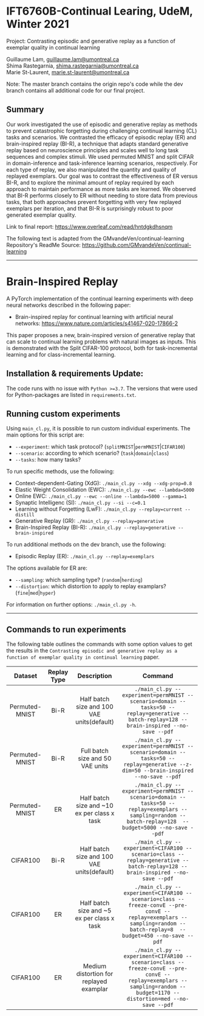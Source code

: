 # IFT6760B-Continual Learing, UdeM, Winter 2021

Project: Contrasting episodic and generative replay as a function of exemplar quality in continual learning

Guillaume Lam, guillaume.lam@umontreal.ca \
Shima Rastegarnia, shima.rastegarnia@umontreal.ca \
Marie St-Laurent, marie.st-laurent@umontreal.ca

Note: The master branch contains the origin repo's code while the dev branch contains all additional code for our final project.

## Summary

Our work investigated the use of episodic and generative replay as methods to prevent catastrophic forgetting during challenging continual learning (CL) tasks and scenarios. We contrasted the efficacy of episodic replay (ER) and brain-inspired replay (BI-R), a technique that adapts standard generative replay based on neuroscience principles and scales well to long task sequences and complex stimuli. We used permuted MNIST and split CIFAR in domain-inference and task-inference learning scenarios, respectively. For each type of replay, we also manipulated the quantity and quality of replayed exemplars. Our goal was to contrast the effectiveness of ER versus BI-R, and to explore the minimal amount of replay required by each approach to maintain performance as more tasks are learned. We observed that BI-R performs closely to ER without needing to store data from previous tasks, that both approaches prevent forgetting with very few replayed exemplars per iteration, and that BI-R is surprisingly robust to poor generated exemplar quality.

Link to final report: https://www.overleaf.com/read/hntdgkdhsnqm

The following text is adapted from the GMvandeVen/continual-learning Repository's ReadMe
Source: https://github.com/GMvandeVen/continual-learning

---

# Brain-Inspired Replay
A PyTorch implementation of the continual learning experiments with deep neural networks described in the
following paper:
- Brain-inspired replay for continual learning with artificial neural networks: https://www.nature.com/articles/s41467-020-17866-2

This paper proposes a new, brain-inspired version of generative replay that can scale to continual learning problems with natural images as inputs.
This is demonstrated with the Split CIFAR-100 protocol, both for task-incremental learning and for class-incremental learning.


## Installation & requirements Update:
The code runs with no issue with `Python >=3.7`. The versions that were used for Python-packages are listed in `requirements.txt`.


## Running custom experiments
Using `main_cl.py`, it is possible to run custom individual experiments. The main options for this script are:
- `--experiment`: which task protocol? (`splitMNIST`|`permMNIST`|`CIFAR100`)
- `--scenario`: according to which scenario? (`task`|`domain`|`class`)
- `--tasks`: how many tasks?

To run specific methods, use the following:
- Context-dependent-Gating (XdG): `./main_cl.py --xdg --xdg-prop=0.8`
- Elastic Weight Consolidation (EWC): `./main_cl.py --ewc --lambda=5000`
- Online EWC:  `./main_cl.py --ewc --online --lambda=5000 --gamma=1`
- Synaptic Intelligenc (SI): `./main_cl.py --si --c=0.1`
- Learning without Forgetting (LwF): `./main_cl.py --replay=current --distill`
- Generative Replay (GR): `./main_cl.py --replay=generative`
- Brain-Inspired Replay (BI-R): `./main_cl.py --replay=generative --brain-inspired`

To run additional methods on the dev branch, use the following:
- Episodic Replay (ER): `./main_cl.py --replay=exemplars`

The options available for ER are:
- `--sampling`: which sampling type? (`random`|`herding`)
- `--distortion`: which distortion to apply to replay examplars? (`fine`|`med`|`hyper`)

For information on further options: `./main_cl.py -h`.

---

## Commands to run experiments
The following table outlines the commands with some option values to get the results in the `Contrasting episodic and generative replay as a function of exemplar quality in continual learning` paper.

Dataset | Replay Type | Description | Command
:---:|:---:|:---:|:---:
Permuted-MNIST | Bi-R | Half batch size and 100 VAE units(default) | `./main_cl.py --experiment=permMNIST --scenario=domain --tasks=50 --replay=generative --batch-replay=128 --brain-inspired --no-save --pdf`
Permuted-MNIST | Bi-R | Full batch size and 50 VAE units | `./main_cl.py --experiment=permMNIST --scenario=domain --tasks=50 --replay=generative --z-dim=50 --brain-inspired --no-save --pdf`
Permuted-MNIST | ER | Half batch size and ~10 ex per class x task | `./main_cl.py --experiment=permMNIST --scenario=domain --tasks=50 --replay=exemplars --sampling=random --batch-replay=128  --budget=5000 --no-save --pdf`
CIFAR100 | Bi-R | Half batch size and 100 VAE units(default) | `./main_cl.py --experiment=CIFAR100 --scenario=class --replay=generative --batch-replay=128 --brain-inspired --no-save --pdf`
CIFAR100 | ER | Half batch size and ~5 ex per class x task | `./main_cl.py --experiment=CIFAR100 --scenario=class --freeze-convE --pre-convE --replay=exemplars --sampling=random --batch-replay=8  --budget=450 --no-save --pdf`
CIFAR100 | ER | Medium distortion for replayed examplar | `./main_cl.py --experiment=CIFAR100 --scenario=class --freeze-convE --pre-convE --replay=exemplars --sampling=random --budget=1170 --distortion=med --no-save --pdf`
